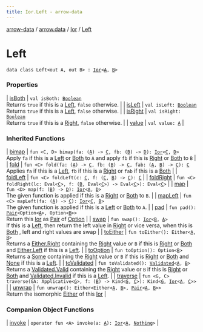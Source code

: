 ```yaml
---
title: Ior.Left - arrow-data
---
```


[arrow-data](../../../index.html) / [arrow.data](../../index.html) / [Ior](../index.html) / [Left](./index.html)

# Left

`data class Left<out A, out B> : `[`Ior`](../index.html)`<`[`A`](index.html#A)`, `[`B`](index.html#B)`>`

### Properties

| [isBoth](is-both.html) | `val isBoth: `[`Boolean`](https://kotlinlang.org/api/latest/jvm/stdlib/kotlin/-boolean/index.html)<br>Returns `true` if this is a [Left](./index.html), `false` otherwise. |
| [isLeft](is-left.html) | `val isLeft: `[`Boolean`](https://kotlinlang.org/api/latest/jvm/stdlib/kotlin/-boolean/index.html)<br>Returns `true` if this is a [Left](./index.html), `false` otherwise. |
| [isRight](is-right.html) | `val isRight: `[`Boolean`](https://kotlinlang.org/api/latest/jvm/stdlib/kotlin/-boolean/index.html)<br>Returns `true` if this is a [Right](../-right/index.html), `false` otherwise. |
| [value](value.html) | `val value: `[`A`](index.html#A) |

### Inherited Functions

| [bimap](../bimap.html) | `fun <C, D> bimap(fa: (`[`A`](../index.html#A)`) -> `[`C`](../bimap.html#C)`, fb: (`[`B`](../index.html#B)`) -> `[`D`](../bimap.html#D)`): `[`Ior`](../index.html)`<`[`C`](../bimap.html#C)`, `[`D`](../bimap.html#D)`>`<br>Apply `fa` if this is a [Left](./index.html) or [Both](../-both/index.html) to `A` and apply `fb` if this is [Right](../-right/index.html) or [Both](../-both/index.html) to `B` |
| [fold](../fold.html) | `fun <C> fold(fa: (`[`A`](../index.html#A)`) -> `[`C`](../fold.html#C)`, fb: (`[`B`](../index.html#B)`) -> `[`C`](../fold.html#C)`, fab: (`[`A`](../index.html#A)`, `[`B`](../index.html#B)`) -> `[`C`](../fold.html#C)`): `[`C`](../fold.html#C)<br>Applies `fa` if this is a [Left](./index.html), `fb` if this is a [Right](../-right/index.html) or `fab` if this is a [Both](../-both/index.html) |
| [foldLeft](../fold-left.html) | `fun <C> foldLeft(c: `[`C`](../fold-left.html#C)`, f: (`[`C`](../fold-left.html#C)`, `[`B`](../index.html#B)`) -> `[`C`](../fold-left.html#C)`): `[`C`](../fold-left.html#C) |
| [foldRight](../fold-right.html) | `fun <C> foldRight(lc: Eval<`[`C`](../fold-right.html#C)`>, f: (`[`B`](../index.html#B)`, Eval<`[`C`](../fold-right.html#C)`>) -> Eval<`[`C`](../fold-right.html#C)`>): Eval<`[`C`](../fold-right.html#C)`>` |
| [map](../map.html) | `fun <D> map(f: (`[`B`](../index.html#B)`) -> `[`D`](../map.html#D)`): `[`Ior`](../index.html)`<`[`A`](../index.html#A)`, `[`D`](../map.html#D)`>`<br>The given function is applied if this is a [Right](../-right/index.html) or [Both](../-both/index.html) to `B`. |
| [mapLeft](../map-left.html) | `fun <C> mapLeft(fa: (`[`A`](../index.html#A)`) -> `[`C`](../map-left.html#C)`): `[`Ior`](../index.html)`<`[`C`](../map-left.html#C)`, `[`B`](../index.html#B)`>`<br>The given function is applied if this is a [Left](./index.html) or [Both](../-both/index.html) to `A`. |
| [pad](../pad.html) | `fun pad(): `[`Pair`](https://kotlinlang.org/api/latest/jvm/stdlib/kotlin/-pair/index.html)`<Option<`[`A`](../index.html#A)`>, Option<`[`B`](../index.html#B)`>>`<br>Return this [Ior](../index.html) as [Pair](https://kotlinlang.org/api/latest/jvm/stdlib/kotlin/-pair/index.html) of [Option](#) |
| [swap](../swap.html) | `fun swap(): `[`Ior`](../index.html)`<`[`B`](../index.html#B)`, `[`A`](../index.html#A)`>`<br>If this is a [Left](./index.html), then return the left value in [Right](../-right/index.html) or vice versa, when this is [Both](../-both/index.html) , left and right values are swap |
| [toEither](../to-either.html) | `fun toEither(): Either<`[`A`](../index.html#A)`, `[`B`](../index.html#B)`>`<br>Returns a [Either.Right](#) containing the [Right](../-right/index.html) value or `B` if this is [Right](../-right/index.html) or [Both](../-both/index.html) and [Either.Left](#) if this is a [Left](./index.html). |
| [toOption](../to-option.html) | `fun toOption(): Option<`[`B`](../index.html#B)`>`<br>Returns a [Some](#) containing the [Right](../-right/index.html) value or `B` if this is [Right](../-right/index.html) or [Both](../-both/index.html) and [None](#) if this is a [Left](./index.html). |
| [toValidated](../to-validated.html) | `fun toValidated(): `[`Validated`](../../-validated/index.html)`<`[`A`](../index.html#A)`, `[`B`](../index.html#B)`>`<br>Returns a [Validated.Valid](../../-validated/-valid/index.html) containing the [Right](../-right/index.html) value or `B` if this is [Right](../-right/index.html) or [Both](../-both/index.html) and [Validated.Invalid](../../-validated/-invalid/index.html) if this is a [Left](./index.html). |
| [traverse](../traverse.html) | `fun <G, C> traverse(GA: Applicative<`[`G`](../traverse.html#G)`>, f: (`[`B`](../index.html#B)`) -> Kind<`[`G`](../traverse.html#G)`, `[`C`](../traverse.html#C)`>): Kind<`[`G`](../traverse.html#G)`, `[`Ior`](../index.html)`<`[`A`](../index.html#A)`, `[`C`](../traverse.html#C)`>>` |
| [unwrap](../unwrap.html) | `fun unwrap(): Either<Either<`[`A`](../index.html#A)`, `[`B`](../index.html#B)`>, `[`Pair`](https://kotlinlang.org/api/latest/jvm/stdlib/kotlin/-pair/index.html)`<`[`A`](../index.html#A)`, `[`B`](../index.html#B)`>>`<br>Return the isomorphic [Either](#) of this [Ior](../index.html) |

### Companion Object Functions

| [invoke](invoke.html) | `operator fun <A> invoke(a: `[`A`](invoke.html#A)`): `[`Ior`](../index.html)`<`[`A`](invoke.html#A)`, `[`Nothing`](https://kotlinlang.org/api/latest/jvm/stdlib/kotlin/-nothing/index.html)`>` |

